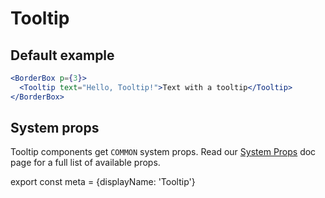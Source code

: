 # Tooltip

## Default example

```.jsx
<BorderBox p={3}>
  <Tooltip text="Hello, Tooltip!">Text with a tooltip</Tooltip>
</BorderBox>
```

## System props

Tooltip components get `COMMON` system props. Read our [System Props](/system-props) doc page for a full list of available props.

export const meta = {displayName: 'Tooltip'}
